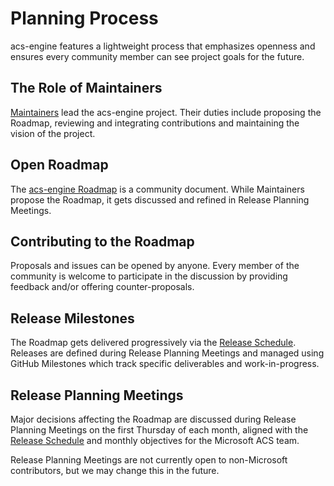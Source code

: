 # Planning Process

acs-engine features a lightweight process that emphasizes openness and ensures every community member can see project goals for the future.

## The Role of Maintainers

[Maintainers][] lead the acs-engine project. Their duties include proposing the Roadmap, reviewing and integrating contributions and maintaining the vision of the project.

## Open Roadmap

The [acs-engine Roadmap](roadmap.md) is a community document. While Maintainers propose the Roadmap, it gets discussed and refined in Release Planning Meetings.

## Contributing to the Roadmap

Proposals and issues can be opened by anyone. Every member of the community is welcome to participate in the discussion by providing feedback and/or offering counter-proposals.

## Release Milestones

The Roadmap gets delivered progressively via the [Release Schedule][].  Releases are defined during Release Planning Meetings and managed using GitHub Milestones which track specific deliverables and work-in-progress.

## Release Planning Meetings

Major decisions affecting the Roadmap are discussed during Release Planning Meetings on the first Thursday of each month, aligned with the [Release Schedule][] and monthly objectives for the Microsoft ACS team.

Release Planning Meetings are not currently open to non-Microsoft contributors, but we may change this in the future.

[Maintainers]: https://github.com/Telefonica/acs-engine/blob/master/OWNERS
[Release Schedule]: releases.md
